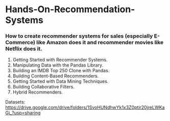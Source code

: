 # Hands-On-Recommendation-Systems
### How to create recommender systems for sales (especially E-Commerce) like Amazon does it and recommender movies like Netflix does it.
1. Getting Started with Recommender Systems.
2. Manipulating Data with the Pandas Library.
3. Building an IMDB Top 250 Clone with Pandas.
4. Building Content-Based Recommenders.
5. Getting Started with Data Mining Techniques.
6. Building Collaborative Filters.
7. Hybrid Recommenders.


Datasets: https://drive.google.com/drive/folders/1SvoHUNdhwYk1x3Z0ptir20jreLWKaGj_?usp=sharing

